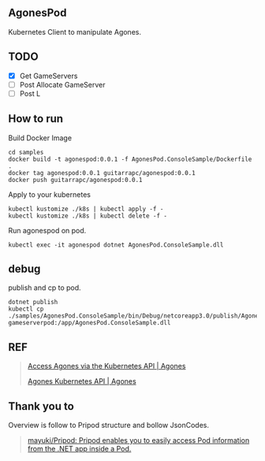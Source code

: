 ## AgonesPod

Kubernetes Client to manipulate Agones.

## TODO

- [x] Get GameServers
- [ ] Post Allocate GameServer
- [ ] Post L

## How to run

Build Docker Image

```
cd samples
docker build -t agonespod:0.0.1 -f AgonesPod.ConsoleSample/Dockerfile .
docker tag agonespod:0.0.1 guitarrapc/agonespod:0.0.1
docker push guitarrapc/agonespod:0.0.1
```

Apply to your kubernetes

```
kubectl kustomize ./k8s | kubectl apply -f -
kubectl kustomize ./k8s | kubectl delete -f -
```

Run agonespod on pod.

```
kubectl exec -it agonespod dotnet AgonesPod.ConsoleSample.dll
```

## debug

publish and cp to pod.

```
dotnet publish
kubectl cp ./samples/AgonesPod.ConsoleSample/bin/Debug/netcoreapp3.0/publish/AgonesPod.ConsoleSample.dll gameserverpod:/app/AgonesPod.ConsoleSample.dll
```

## REF

> [Access Agones via the Kubernetes API \| Agones](https://agones.dev/site/docs/guides/access-api/)
> 
> [Agones Kubernetes API \| Agones](https://agones.dev/site/docs/reference/agones_crd_api_reference/)

## Thank you to

Overview is follow to Pripod structure and bollow JsonCodes.

> [mayuki/Pripod: Pripod enables you to easily access Pod information from the \.NET app inside a Pod\.](https://github.com/mayuki/Pripod)
